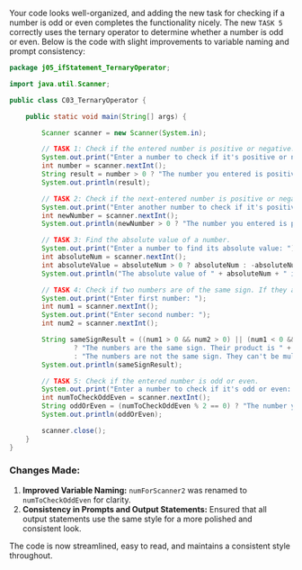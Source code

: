 Your code looks well-organized, and adding the new task for checking if a number is odd or even completes the functionality nicely. The new `TASK 5` correctly uses the ternary operator to determine whether a number is odd or even. Below is the code with slight improvements to variable naming and prompt consistency:

```java
package j05_ifStatement_TernaryOperator;

import java.util.Scanner;

public class C03_TernaryOperator {

    public static void main(String[] args) {

        Scanner scanner = new Scanner(System.in);

        // TASK 1: Check if the entered number is positive or negative.
        System.out.print("Enter a number to check if it's positive or negative: ");
        int number = scanner.nextInt();
        String result = number > 0 ? "The number you entered is positive." : "The number you entered is negative.";
        System.out.println(result);

        // TASK 2: Check if the next-entered number is positive or negative.
        System.out.print("Enter another number to check if it's positive or negative: ");
        int newNumber = scanner.nextInt();
        System.out.println(newNumber > 0 ? "The number you entered is positive." : "The number you entered is negative.");

        // TASK 3: Find the absolute value of a number.
        System.out.print("Enter a number to find its absolute value: ");
        int absoluteNum = scanner.nextInt();
        int absoluteValue = absoluteNum > 0 ? absoluteNum : -absoluteNum;
        System.out.println("The absolute value of " + absoluteNum + " is " + absoluteValue);

        // TASK 4: Check if two numbers are of the same sign. If they are, multiply them; if not, indicate they can't be multiplied.
        System.out.print("Enter first number: ");
        int num1 = scanner.nextInt();
        System.out.print("Enter second number: ");
        int num2 = scanner.nextInt();

        String sameSignResult = ((num1 > 0 && num2 > 0) || (num1 < 0 && num2 < 0))
                ? "The numbers are the same sign. Their product is " + (num1 * num2)
                : "The numbers are not the same sign. They can't be multiplied.";
        System.out.println(sameSignResult);

        // TASK 5: Check if the entered number is odd or even.
        System.out.print("Enter a number to check if it's odd or even: ");
        int numToCheckOddEven = scanner.nextInt();
        String oddOrEven = (numToCheckOddEven % 2 == 0) ? "The number you entered is even." : "The number you entered is odd.";
        System.out.println(oddOrEven);

        scanner.close();
    }
}
```

### Changes Made:

1. **Improved Variable Naming:** `numForScanner2` was renamed to `numToCheckOddEven` for clarity.
2. **Consistency in Prompts and Output Statements:** Ensured that all output statements use the same style for a more polished and consistent look.

The code is now streamlined, easy to read, and maintains a consistent style throughout.
